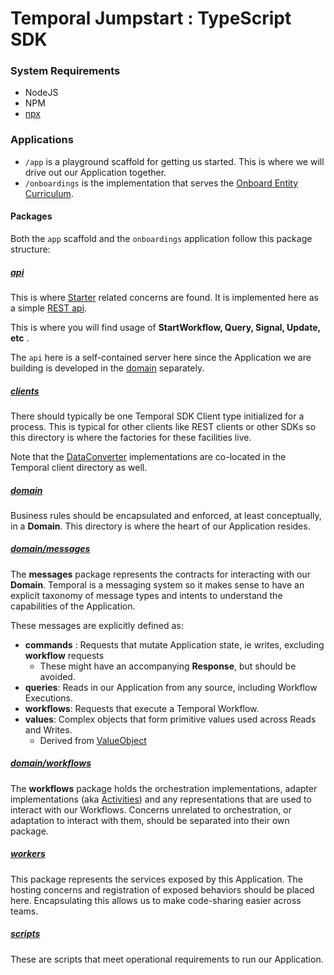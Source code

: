 # Temporal Jumpstart : TypeScript SDK

### System Requirements

* NodeJS
* NPM
* [npx](https://docs.npmjs.com/cli/v10/commands/npx)

### Applications

* `/app` is a playground scaffold for getting us started. This is where we will drive out our Application together.
* `/onboardings` is the implementation that serves the [Onboard Entity Curriculum](/onboardings/README.md).

#### Packages

Both the `app` scaffold and the `onboardings` application follow this package structure:

##### [api](app/src/api) 
This is where [Starter](/docs/foundations/Starters.md) related concerns are found. 
It is implemented here as a simple [REST api](https://martinfowler.com/articles/richardsonMaturityModel.html).

This is where you will find usage of **StartWorkflow, Query, Signal, Update, etc** .

The `api` here is a self-contained server here since the Application we are building is developed
in the [domain](#domain) separately.

##### [clients](app/src/clients)

There should typically be one Temporal SDK Client type initialized for a process. This is typical
for other clients like REST clients or other SDKs so this directory is where the factories for these
facilities live.

Note that the [DataConverter](docs/foundations/DataConverter.md) implementations are co-located in the
Temporal client directory as well.

##### [domain](app/src/domain)

Business rules should be encapsulated and enforced, at least conceptually, in a **Domain**.
This directory is where the heart of our Application resides.

##### [domain/messages](app/src/domain/messages)
The **messages** package represents the contracts for interacting with our **Domain**.
Temporal is a messaging system so it makes sense to have an explicit taxonomy of message types and intents
to understand the capabilities of the Application.

These messages are explicitly defined as:
* **commands** : Requests that mutate Application state, ie writes, excluding **workflow** requests
  * These might have an accompanying **Response**, but should be avoided.
* **queries**: Reads in our Application from any source, including Workflow Executions.
* **workflows**: Requests that execute a Temporal Workflow.
* **values**: Complex objects that form primitive values used across Reads and Writes. 
  * Derived from [ValueObject](https://martinfowler.com/bliki/ValueObject.html)

##### [domain/workflows](app/src/domain/workflows)
The **workflows** package holds the orchestration implementations, 
adapter implementations (aka [Activities](docs/foundations/Activities.md)) and any representations
that are used to interact with our Workflows.
Concerns unrelated to orchestration, or adaptation to interact with them, should be separated into
their own package.

##### [workers](app/src/workers)
This package represents the services exposed by this Application.
The hosting concerns and registration of exposed behaviors should be placed here. 
Encapsulating this allows us to make code-sharing easier across teams.

##### [scripts](app/src/scripts)
These are scripts that meet operational requirements to run our Application.
